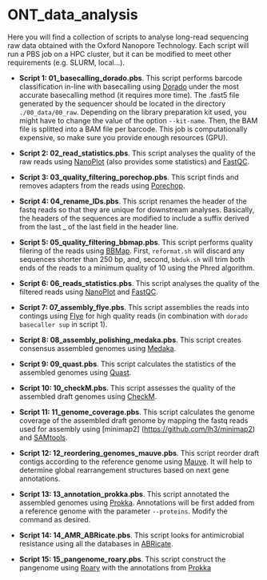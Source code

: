 # ONT_data_analysis
Here you will find a collection of scripts to analyse long-read sequencing raw data obtained with the Oxford Nanopore Technology. Each script will run a PBS job on a HPC cluster, but it can be modified to meet other requirements (e.g. SLURM, local...). 

* **Script 1: 01_basecalling_dorado.pbs**. This script performs barcode classification in-line with basecalling using [Dorado](https://github.com/nanoporetech/dorado) under the most accurate basecalling method (it requires more time). The .fast5 file generated by the sequencer should be located in the directory `./00_data/00_raw`. Depending on the library preparation kit used, you might have to change the value of the option `--kit-name`. Then, the BAM file is splitted into a BAM file per barcode. This job is computationally expensive, so make sure you provide enough resources (GPU).
  
* **Script 2: 02_read_statistics.pbs**. This script analyses the quality of the raw reads using [NanoPlot](https://github.com/wdecoster/NanoPlot) (also provides some statistics) and [FastQC](https://www.bioinformatics.babraham.ac.uk/projects/fastqc/).

* **Script 3: 03_quality_filtering_porechop.pbs**. This script finds and removes adapters from the reads using [Porechop](https://github.com/rrwick/Porechop).

* **Script 4: 04_rename_IDs.pbs**. This script renames the header of the fastq reads so that they are unique for downstream analyses. Basically, the headers of the sequences are modified to include a suffix derived from the last _ of the last field in the header line.
  
* **Script 5: 05_quality_filtering_bbmap.pbs**. This script performs quality filering of the reads using [BBMap](https://jgi.doe.gov/data-and-tools/software-tools/bbtools/bb-tools-user-guide/bbmap-guide/). First, `reformat.sh` will discard any sequences shorter than 250 bp, and, second, `bbduk.sh` will trim both ends of the reads to a minimum quality of 10 using the Phred algorithm.

* **Script 6: 06_reads_statistics.pbs**. This script analyses the quality of the filtered reads using [NanoPlot](https://github.com/wdecoster/NanoPlot) and [FastQC](https://www.bioinformatics.babraham.ac.uk/projects/fastqc/).

* **Script 7: 07_assembly_flye.pbs**. This script assemblies the reads into contings using [Flye](https://github.com/mikolmogorov/Flye) for high quality reads (in combination with `dorado basecaller sup` in script 1).

* **Script 8: 08_assembly_polishing_medaka.pbs**. This script creates consensus assembled genomes using [Medaka](https://github.com/nanoporetech/medaka).

* **Script 9: 09_quast.pbs**. This script calculates the statistics of the assembled genomes using [Quast](https://github.com/ablab/quast).

* **Script 10: 10_checkM.pbs**. This script assesses the quality of the assembled draft genomes using [CheckM](https://github.com/Ecogenomics/CheckM/wiki).
  
* **Script 11: 11_genome_coverage.pbs**. This script calculates the genome coverage of the assembled draft genome by mapping the fastq reads used for assembly using [minimap2] (https://github.com/lh3/minimap2) and [SAMtools](https://www.htslib.org/doc/samtools.html).

* **Script 12: 12_reordering_genomes_mauve.pbs**. This script reorder draft contigs according to the reference genome using [Mauve](https://darlinglab.org/mauve/user-guide/progressivemauve.html). It will help to determine global rearrangement structures based on next gene annotations.
   
* **Script 13: 13_annotation_prokka.pbs**. This script annotated the assembled genomes using [Prokka](https://github.com/tseemann/prokka). Annotations will be first added from a reference genome with the parameter `--proteins`. Modify the command as desired.

* **Script 14: 14_AMR_ABRicate.pbs**. This script looks for antimicrobial resistance using all the databases in [ABRicate](https://github.com/tseemann/abricate).

* **Script 15: 15_pangenome_roary.pbs**. This script construct the pangenome using [Roary](https://github.com/sanger-pathogens/Roary) with the annotations from [Prokka](https://github.com/tseemann/prokka)

